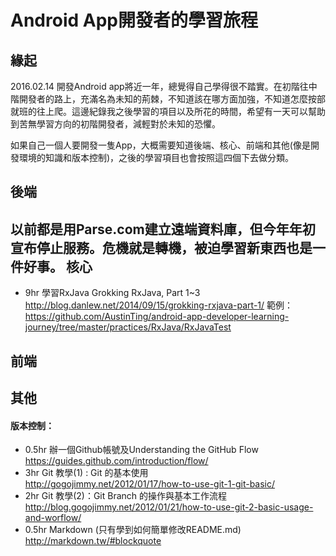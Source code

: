 # Android App開發者的學習旅程

緣起
----
    
2016.02.14 開發Android app將近一年，總覺得自己學得很不踏實。在初階往中階開發者的路上，充滿名為未知的荊棘，不知道該在哪方面加強，不知道怎麼按部就班的往上爬。這邊紀錄我之後學習的項目以及所花的時間，希望有一天可以幫助到苦無學習方向的初階開發者，減輕對於未知的恐懼。
    
如果自己一個人要開發一隻App，大概需要知道後端、核心、前端和其他(像是開發環境的知識和版本控制)，之後的學習項目也會按照這四個下去做分類。
    
後端
----
以前都是用Parse.com建立遠端資料庫，但今年年初宣布停止服務。危機就是轉機，被迫學習新東西也是一件好事。
核心
----
    
+   9hr 學習RxJava
    Grokking RxJava, Part 1~3
    http://blog.danlew.net/2014/09/15/grokking-rxjava-part-1/
    範例：
    https://github.com/AustinTing/android-app-developer-learning-journey/tree/master/practices/RxJava/RxJavaTest
    
前端
----
     
其他
----
     
#### 版本控制：
+   0.5hr 辦一個Github帳號及Understanding the GitHub Flow  
    https://guides.github.com/introduction/flow/
+   3hr Git 教學(1) : Git 的基本使用  
    http://gogojimmy.net/2012/01/17/how-to-use-git-1-git-basic/
+   2hr Git 教學(2)：Git Branch 的操作與基本工作流程  
    http://blog.gogojimmy.net/2012/01/21/how-to-use-git-2-basic-usage-and-worflow/
+   0.5hr Markdown  (只有學到如何簡單修改README.md) 
    http://markdown.tw/#blockquote
